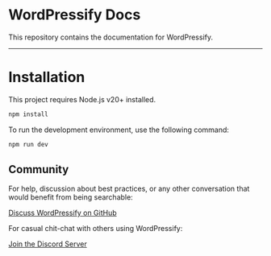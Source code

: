 # WordPressify Docs

This repository contains the documentation for WordPressify.

---

# Installation

This project requires Node.js v20+ installed.

```bash
npm install
```

To run the development environment, use the following command:

```bash
npm run dev
```

## Community

For help, discussion about best practices, or any other conversation that would benefit from being searchable:

[Discuss WordPressify on GitHub](https://github.com/luangjokaj/wordpressify/discussions)

For casual chit-chat with others using WordPressify:

[Join the Discord Server](https://discord.com/invite/uQFdMddMZw)

